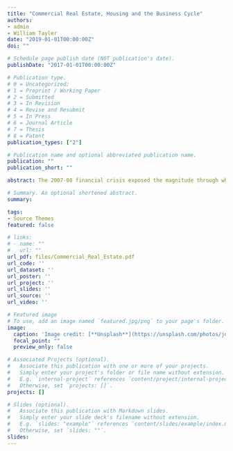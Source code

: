 ```yaml
---
title: "Commercial Real Estate, Housing and the Business Cycle"
authors:
- admin
- William Tayler
date: "2019-01-01T00:00:00Z"
doi: ""

# Schedule page publish date (NOT publication's date).
publishDate: "2017-01-01T00:00:00Z"

# Publication type.
# 0 = Uncategorized; 
# 1 = Preprint / Working Paper 
# 2 = Submitted
# 3 = In Revision
# 4 = Revise and Resubmit
# 5 = In Press
# 6 = Journal Article
# 7 = Thesis 
# 8 = Patent
publication_types: ["2"]

# Publication name and optional abbreviated publication name.
publication: ""
publication_short: ""

abstract: The 2007-08 financial crisis exposed the magnitude through which distortions in residential and commercial real estate markets can spillover to the goods markets and the real economy. This paper develops an RBC model with a consumption good and a construction sector, where both commercial and residential real estate forms the construction sector. We investigate the property-price and investment dynamics when there is competition between households and firms for real estate and the implications this market structure has for macroeconomic fluctuations. In doing so we develop a 'real estate substitution channel', where demand shocks, by raising the costs of production create a substitution between the two types of real estate. This gives an alternative interpretation to the housing preference shock, which rather than simply representing a shift in preferences, is also explained as a supply shock to the commercial real estate. The estimated model reveals that housing preference shocks explain the largest part of the variation in property prices and residential investment, while commercial real estate prices are is driven primarily by  technology shock.

# Summary. An optional shortened abstract.
summary: 

tags:
- Source Themes
featured: false

# links:
# - name: ""
#   url: ""
url_pdf: files/Commercial_Real_Estate.pdf
url_code: ''
url_dataset: ''
url_poster: ''
url_project: ''
url_slides: ''
url_source: ''
url_video: ''

# Featured image
# To use, add an image named `featured.jpg/png` to your page's folder. 
image:
  caption: 'Image credit: [**Unsplash**](https://unsplash.com/photos/jdD8gXaTZsc)'
  focal_point: ""
  preview_only: false

# Associated Projects (optional).
#   Associate this publication with one or more of your projects.
#   Simply enter your project's folder or file name without extension.
#   E.g. `internal-project` references `content/project/internal-project/index.md`.
#   Otherwise, set `projects: []`.
projects: []

# Slides (optional).
#   Associate this publication with Markdown slides.
#   Simply enter your slide deck's filename without extension.
#   E.g. `slides: "example"` references `content/slides/example/index.md`.
#   Otherwise, set `slides: ""`.
slides: 
---
```


<!-- {{% alert note %}}
Click the *Cite* button above to demo the feature to enable visitors to import publication metadata into their reference management software.
{{% /alert %}}

{{% alert note %}}
Click the *Slides* button above to demo Academic's Markdown slides feature.
{{% /alert %}}

Supplementary notes can be added here, including [code and math](https://sourcethemes.com/academic/docs/writing-markdown-latex/). --!>


